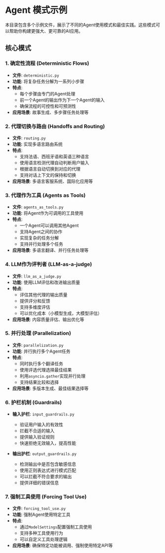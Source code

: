 # Agent 模式示例

本目录包含多个示例文件，展示了不同的Agent使用模式和最佳实践。这些模式可以帮助你构建更强大、更可靠的AI应用。

## 核心模式

### 1. 确定性流程 (Deterministic Flows)
- **文件**: `deterministic.py`
- **功能**: 将复杂任务分解为一系列小步骤
- **特点**:
  - 每个步骤由专门的Agent处理
  - 前一个Agent的输出作为下一个Agent的输入
  - 确保流程的可控性和可预测性
- **应用场景**: 故事生成、多步骤任务处理等

### 2. 代理切换与路由 (Handoffs and Routing)
- **文件**: `routing.py`
- **功能**: 实现多语言路由系统
- **特点**:
  - 支持法语、西班牙语和英语三种语言
  - 使用语言检测代理自动判断用户输入
  - 根据语言自动切换到对应的代理
  - 支持对话上下文的保持和切换
- **应用场景**: 多语言客服系统、国际化应用等

### 3. 代理作为工具 (Agents as Tools)
- **文件**: `agents_as_tools.py`
- **功能**: 将Agent作为可调用的工具使用
- **特点**:
  - 一个Agent可以调用其他Agent
  - 支持Agent之间的协作
  - 实现复杂的任务分解
  - 支持并行处理多个任务
- **应用场景**: 多语言翻译、并行任务处理等

### 4. LLM作为评判者 (LLM-as-a-judge)
- **文件**: `llm_as_a_judge.py`
- **功能**: 使用LLM评估和改进输出质量
- **特点**:
  - 评估其他代理的输出质量
  - 提供评分和反馈
  - 支持多维度评估
  - 可以优化成本（小模型生成，大模型评估）
- **应用场景**: 内容质量评估、输出优化等

### 5. 并行处理 (Parallelization)
- **文件**: `parallelization.py`
- **功能**: 并行执行多个Agent任务
- **特点**:
  - 同时执行多个翻译任务
  - 使用评选代理选择最佳结果
  - 利用`asyncio.gather`实现并行处理
  - 支持结果比较和选择
- **应用场景**: 多版本生成、最佳结果选择等

### 6. 护栏机制 (Guardrails)
- **输入护栏**: `input_guardrails.py`
  - 验证用户输入的有效性
  - 拦截不合适的输入
  - 提供输入验证规则
  - 快速拒绝无效输入，提高性能

- **输出护栏**: `output_guardrails.py`
  - 检测输出中是否包含敏感信息
  - 使用正则表达式进行模式匹配
  - 可以拦截不符合要求的输出
  - 提供详细的错误信息

### 7. 强制工具使用 (Forcing Tool Use)
- **文件**: `forcing_tool_use.py`
- **功能**: 强制Agent使用特定工具
- **特点**:
  - 通过`ModelSettings`配置强制工具使用
  - 支持多种工具使用行为
  - 可以自定义工具处理逻辑
- **应用场景**: 确保特定功能被调用、强制使用特定API等


